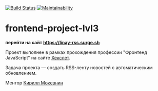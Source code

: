[![Build Status](https://travis-ci.org/linarsy/frontend-project-lvl3.svg?branch=master)](https://travis-ci.org/linarsy/frontend-project-lvl3)
[![Maintainability](https://api.codeclimate.com/v1/badges/560c837ecdae62e65c6a/maintainability)](https://codeclimate.com/github/linarsy/frontend-project-lvl3/maintainability)

# frontend-project-lvl3
**перейти на сайт https://linay-rss.surge.sh**

Проект выполнен в рамках прохождения профессии "Фронтенд JavaScript" на сайте [Хекслет](https://ru.hexlet.io/).

Задача проекта — создать RSS-ленту новостей с автоматическим обновлением.

Ментор [Кирилл Мокевнин](https://ru.hexlet.io/u/mokevnin)
